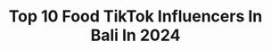 ---
title: Top 10 Food TikTok Influencers In Bali In 2024
description: >-
  Find top food TikTok influencers in Bali in 2024. Most popular hashtags: #fyp #bali #food #foryou.
platform: TikTok
hits: 6
text_top: Identify the top-rated TikTok accounts on inBeat.
text_bottom: inBeat aggregates 6 TikTok influencers like this in Bali, Indonesia for you to collaborate.
profiles:
  - username: "aleyamax"
    fullname: >-
      Aleyamax
    bio: >-
      🇮🇩 🇩🇪 IG : @a.mubaraqh & @maxgoodlifee Youtube & Facbook page : Aleya & Max
    location: "Indonesia"
    followers: 28100
    engagement: 334
    commentsToLikes: 0.027874
    id: ckc356mk2ugek0j23dvptauau
    verified: false
    hashtags: "#aleyamax, #husband, #fyp, #husbandwife"
  - username: "lampunnn"
    fullname: >-
      Наталья Маркина
    bio: >-
      ПОДПИСЫВАЙСЯ в Инстаграм Показываю красивый мир Фотограф-путешественница Сочи
    location: "Indonesia"
    followers: 72300
    engagement: 660
    commentsToLikes: 0.044589
    id: ck8kd354a40rg0j780asxqgyl
    verified: false
    hashtags: "#travelgirl, #sochi, #russia, #food"
  - username: "ajitrir"
    fullname: >-
      Aji
    bio: >-
      🇲🇨 || tips tipis-tipis
    location: "Indonesia"
    followers: 130600
    engagement: 502
    commentsToLikes: 0.028973
    id: ckbfh62cpche80j23ixrepr48
    verified: false
    hashtags: "#presetbyajitrir, #preset, #lightroom, #bali"
  - username: "positivelytunes"
    fullname: >-
      Tooneytunes 
    bio: >-
      This is random
    location: "Indonesia"
    followers: 7079
    engagement: 500
    commentsToLikes: 0.056643
    id: ck81quvick2130j78sg350vg3
    verified: false
    hashtags: "#vibes, #fyp, #fypchallenge, #bali"
  - username: "jedarnation"
    fullname: >-
      inijedar
    bio: >-
      
    location: "Indonesia"
    followers: 1600000
    engagement: 295
    commentsToLikes: 0.008217
    id: ckbkyu1oxv1v40j23h63mvqwm
    verified: true
    hashtags: "#for, #2021, #foryoupage, #foryou"
  - username: "nomzlife"
    fullname: >-
      Jevan
    bio: >-
      Endorse DM-IG
    location: "Indonesia"
    followers: 113700
    engagement: 311
    commentsToLikes: 0.037917
    id: ckc7vqwfiz5sw0j23ja03re2j
    verified: false
    hashtags: "#streetfood, #racunintiktok, #bebasongkirwib, #voiceeffects"
  - username: "agatillano"
    fullname: >-
      RAIKANTOPHINO (พี่โน่)
    bio: >-
      ❤️ Food, Travel, & Comedy 🇮🇩🇹🇭
    location: "Indonesia"
    followers: 201100
    engagement: 1816
    commentsToLikes: 0.031685
    id: ck9kduzc2w0se0j78zpvhbnu4
    verified: false
    hashtags: "#viensboys, #raikantophino, #kulinertiktok, #kulinersolo"
  - username: "ilmumakanan"
    fullname: >-
      Food Technologist
    bio: >-
      All related to Food 🥦🥬🥒🫒🥕🌽🍠🥨🥞🥔🍗🥖🍕🍟🍕🧆🌮🍙🍤🍨🍧🍰🎂🍭🍬🌰🍪🍼🥤🥂
    location: "Indonesia"
    followers: 406400
    engagement: 1169
    commentsToLikes: 0.023024
    id: ckbl31aq4078c0j23ec75w7a6
    verified: false
    hashtags: "#samasamabelajar, #foodtech, #kreasivalentine, #egg"
  - username: "edsaestella"
    fullname: >-
      Eca 👑
    bio: >-
      20🇮🇩 Ig: edsaestella Youtube:Edsa Estella fitness, food & dance enthusiast.
    location: "Indonesia"
    followers: 243500
    engagement: 723
    commentsToLikes: 0.024118
    id: ckdtjmekfwvnf0j23mcgm5auv
    verified: false
    hashtags: ""
  - username: "food.hunting"
    fullname: >-
      Food Hunting 👣😋
    bio: >-
      Good Food is Good Mood😋 🌭🌮🌯🍔🍗🍙🍜🍝🍦🍧🍨🍟 📧 : food.hunting@aol.com
    location: "Indonesia"
    followers: 469000
    engagement: 905
    commentsToLikes: 0.006103
    id: ck8ae316z9d700j7898c1gzog
    verified: false
    hashtags: "#food, #foodie, #latteart, #latte"
---